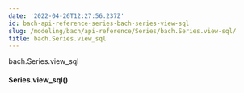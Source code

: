 ```yaml
---
date: '2022-04-26T12:27:56.237Z'
id: bach-api-reference-series-bach-series-view-sql
slug: /modeling/bach/api-reference/Series/bach.Series.view-sql/
title: bach.Series.view_sql
---
```


bach.Series.view_sql


#### Series.view_sql()
<!-- !! processed by numpydoc !! -->
